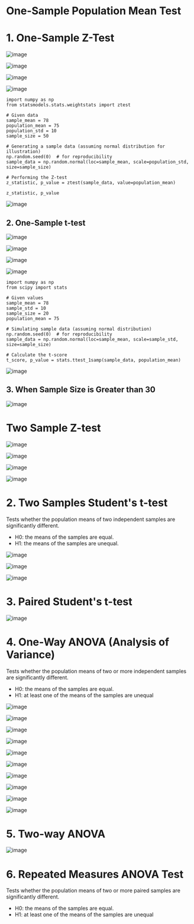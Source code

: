 # One-Sample Population Mean Test

# 1. One-Sample Z-Test

![image](https://github.com/yangshiteng/Data-Science-Learning-Path/assets/60442877/890a575b-a526-446d-8e47-31016fcf0db0)

![image](https://github.com/yangshiteng/Data-Science-Learning-Path/assets/60442877/d09bb9fc-99be-4f8f-a923-5be5a9f6d414)

![image](https://github.com/yangshiteng/Data-Science-Learning-Path/assets/60442877/75d84035-4577-46b5-a94c-97436d152dce)

![image](https://github.com/yangshiteng/Data-Science-Learning-Path/assets/60442877/60084af4-b9ca-4987-809f-fcc1641c23db)

    import numpy as np
    from statsmodels.stats.weightstats import ztest
    
    # Given data
    sample_mean = 78
    population_mean = 75
    population_std = 10
    sample_size = 50
    
    # Generating a sample data (assuming normal distribution for illustration)
    np.random.seed(0)  # for reproducibility
    sample_data = np.random.normal(loc=sample_mean, scale=population_std, size=sample_size)
    
    # Performing the Z-test
    z_statistic, p_value = ztest(sample_data, value=population_mean)
    
    z_statistic, p_value

![image](https://github.com/yangshiteng/Data-Science-Learning-Path/assets/60442877/a37a5750-b18f-4d24-bc6c-af17806ccc86)

## 2. One-Sample t-test

![image](https://github.com/yangshiteng/Data-Science-Learning-Path/assets/60442877/4720f8a3-0ea7-4e61-904a-d41b4aa81cfd)

![image](https://github.com/yangshiteng/Data-Science-Learning-Path/assets/60442877/ef25a44c-1666-41db-ab9f-947bb402e19a)

![image](https://github.com/yangshiteng/Data-Science-Learning-Path/assets/60442877/b1afeb15-786d-4148-b889-ce6bf1565a0b)

![image](https://github.com/yangshiteng/Data-Science-Learning-Path/assets/60442877/9ecf5e9d-8ba3-43e4-9765-3e4f6ebabc99)

    import numpy as np
    from scipy import stats
    
    # Given values
    sample_mean = 78
    sample_std = 10
    sample_size = 20
    population_mean = 75
    
    # Simulating sample data (assuming normal distribution)
    np.random.seed(0)  # for reproducibility
    sample_data = np.random.normal(loc=sample_mean, scale=sample_std, size=sample_size)
    
    # Calculate the t-score
    t_score, p_value = stats.ttest_1samp(sample_data, population_mean)

![image](https://github.com/yangshiteng/Data-Science-Learning-Path/assets/60442877/f1f94a37-3e18-4dad-b0b1-42304d73b31d)

## 3. When Sample Size is Greater than 30

![image](https://github.com/yangshiteng/Data-Science-Learning-Path/assets/60442877/3fd7cc2f-6700-4ca4-b938-c4c5ce755fb2)


# Two Sample Z-test

![image](https://github.com/yangshiteng/Data-Science-Learning-Path/assets/60442877/73083d59-e2ed-43d7-b7fa-e819fa463c00)

![image](https://github.com/yangshiteng/Data-Science-Learning-Path/assets/60442877/09a6d042-0d85-4c96-a8cf-03492f297e14)

![image](https://github.com/yangshiteng/Data-Science-Learning-Path/assets/60442877/49308c55-3708-4f0b-b29f-f2b1290843fc)

![image](https://github.com/yangshiteng/Data-Science-Learning-Path/assets/60442877/9736140c-1b47-4561-bda7-b4e8bc668f01)


# 2. Two Samples Student's t-test

Tests whether the population means of two independent samples are significantly different.

* H0: the means of the samples are equal.
* H1: the means of the samples are unequal.

![image](https://user-images.githubusercontent.com/60442877/190537511-9ed5da74-9ff6-49cf-ade1-c582125d1975.png)

![image](https://user-images.githubusercontent.com/60442877/190537454-b79d9fe2-f9e5-453d-a2b5-0313f0c800a3.png)

![image](https://user-images.githubusercontent.com/60442877/190537867-0bbb42e6-8242-41fc-97fc-755f9de3bd35.png)

# 3. Paired Student's t-test

![image](https://user-images.githubusercontent.com/60442877/190540371-f8fbb1d3-5a13-4ffa-bb3e-200678f04477.png)

# 4. One-Way ANOVA (Analysis of Variance)

Tests whether the population means of two or more independent samples are significantly different.

* H0: the means of the samples are equal.
* H1: at least one of the means of the samples are unequal

![image](https://user-images.githubusercontent.com/60442877/190549509-a7a1ae76-5a9c-4f73-a828-46e29296f813.png)

![image](https://user-images.githubusercontent.com/60442877/190549814-bd58b117-08f3-437c-adb2-108991c21508.png)

![image](https://user-images.githubusercontent.com/60442877/190550848-4be40b57-05c6-4d44-98ad-031a3f467886.png)

![image](https://user-images.githubusercontent.com/60442877/190550890-f9ee2528-8691-4278-bdc7-2c8c8775c5c8.png)

![image](https://user-images.githubusercontent.com/60442877/190551024-9f2840c7-f3e5-48e2-b2d4-da4a8ae2882c.png)

![image](https://user-images.githubusercontent.com/60442877/190551201-55f801f3-8b50-43e9-b2d9-0fc53c5866db.png)

![image](https://user-images.githubusercontent.com/60442877/190551223-16c1c253-9ef0-4dc4-a681-fe953f8c50d5.png)

![image](https://user-images.githubusercontent.com/60442877/190551315-fcd9a878-eca7-4120-acdb-e25c6c769758.png)

![image](https://user-images.githubusercontent.com/60442877/190551538-ea9274a8-324a-4f30-b193-ba3d01cf9164.png)

![image](https://user-images.githubusercontent.com/60442877/190551605-1816f83c-7a20-43ae-a232-9b076d514ece.png)

# 5. Two-way ANOVA

![image](https://user-images.githubusercontent.com/60442877/190551757-7c9d6d9e-cdfe-4a00-adc1-9bb3c6ff3b86.png)

# 6. Repeated Measures ANOVA Test

Tests whether the population means of two or more paired samples are significantly different.

* H0: the means of the samples are equal.
* H1: at least one of the means of the samples are unequal
